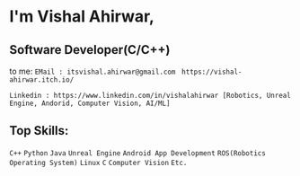 # I'm Vishal Ahirwar,
## Software Developer(C/C++)  

to me:
```EMail : itsvishal.ahirwar@gmail.com ``` ```https://vishal-ahirwar.itch.io/```
```
Linkedin : https://www.linkedin.com/in/vishalahirwar [Robotics, Unreal Engine, Andorid, Computer Vision, AI/ML]

```
## Top Skills:
```C++``` ```Python``` ```Java``` ```Unreal Engine``` ```Android App Development```
```ROS(Robotics Operating System)``` ```Linux``` ```C``` ```Computer Vision``` ```Etc.```
<!---
IVishalAhirwar/IVishalAhirwar is a ✨ special ✨ repository because its `README.md` (this file) appears on your GitHub profile.
You can click the Preview link to take a look at your changes.
--->

